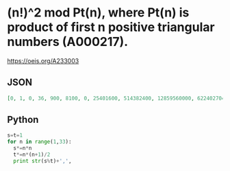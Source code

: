 # \(n\!\)^2 mod Pt\(n\), where Pt\(n\) is product of first n positive triangular numbers \(A000217\)\.
https://oeis.org/A233003
## JSON
```JSON
[0, 1, 0, 36, 900, 8100, 0, 25401600, 514382400, 12859560000, 6224027040000, 56016243360000, 9466745127840000, 1855482045056640000, 0, 6679735362203904000000, 13513104637738497792000000, 156365925093831188736000000, 225792395835492236534784000000, 22579239583549223653478400000000]
```
## Python
```Python
s=t=1
for n in range(1,33):
  s*=n*n
  t*=n*(n+1)/2
  print str(s%t)+',',
```
